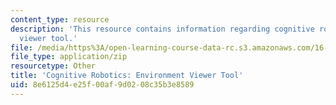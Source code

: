 ```yaml
---
content_type: resource
description: 'This resource contains information regarding cognitive robotics: Environment
  viewer tool.'
file: /media/https%3A/open-learning-course-data-rc.s3.amazonaws.com/16-412j-cognitive-robotics-spring-2016/8e6125d4e25f00af9d0208c35b3e8589_EnvironmentViewer-master.zip
file_type: application/zip
resourcetype: Other
title: 'Cognitive Robotics: Environment Viewer Tool'
uid: 8e6125d4-e25f-00af-9d02-08c35b3e8589
---
```

